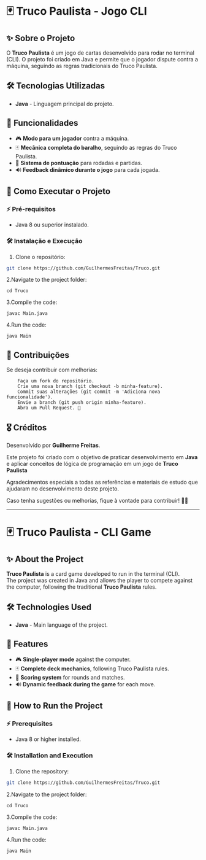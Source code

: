 # 🃏 Truco Paulista - Jogo CLI

## ✨ Sobre o Projeto

O **Truco Paulista** é um jogo de cartas desenvolvido para rodar no terminal (CLI). 
O projeto foi criado em Java e permite que o jogador dispute contra a máquina, seguindo as regras tradicionais do Truco Paulista.


## 🛠️ Tecnologias Utilizadas

- **Java** - Linguagem principal do projeto.

## 🔧 Funcionalidades

- 🎮 **Modo para um jogador** contra a máquina.
- 🃏 **Mecânica completa do baralho**, seguindo as regras do Truco Paulista.
- 🔢 **Sistema de pontuação** para rodadas e partidas.
- 🔊 **Feedback dinâmico durante o jogo** para cada jogada.

## 🚀 Como Executar o Projeto

### ⚡ Pré-requisitos

- Java 8 ou superior instalado.

### 🛠️ Instalação e Execução

1. Clone o repositório:
```bash
git clone https://github.com/GuilhermesFreitas/Truco.git
```
2.Navigate to the project folder:
```
cd Truco
```
3.Compile the code:
```
javac Main.java
```
4.Run the code:
```
java Main
```

## 📩 Contribuições

Se deseja contribuir com melhorias:
```
    Faça um fork do repositório.
    Crie uma nova branch (git checkout -b minha-feature).
    Commit suas alterações (git commit -m 'Adiciona nova funcionalidade').
    Envie a branch (git push origin minha-feature).
    Abra um Pull Request. 🚀
```

## 🎖️ Créditos

Desenvolvido por **Guilherme Freitas**.  

Este projeto foi criado com o objetivo de praticar desenvolvimento em **Java** e aplicar conceitos de lógica de programação em um jogo de **Truco Paulista**

Agradecimentos especiais a todas as referências e materiais de estudo que ajudaram no desenvolvimento deste projeto.  

Caso tenha sugestões ou melhorias, fique à vontade para contribuir! 🚀🎴  


---

# 🃏 Truco Paulista - CLI Game

## ✨ About the Project

**Truco Paulista** is a card game developed to run in the terminal (CLI).  
The project was created in Java and allows the player to compete against the computer, following the traditional **Truco Paulista** rules.

## 🛠️ Technologies Used

- **Java** - Main language of the project.

## 🔧 Features

- 🎮 **Single-player mode** against the computer.
- 🃏 **Complete deck mechanics**, following Truco Paulista rules.
- 🔢 **Scoring system** for rounds and matches.
- 🔊 **Dynamic feedback during the game** for each move.

## 🚀 How to Run the Project

### ⚡ Prerequisites

- Java 8 or higher installed.

### 🛠️ Installation and Execution

1. Clone the repository:
```bash
git clone https://github.com/GuilhermesFreitas/Truco.git
```
2.Navigate to the project folder:
```
cd Truco
```
3.Compile the code:
```
javac Main.java
```
4.Run the code:
```
java Main
```


